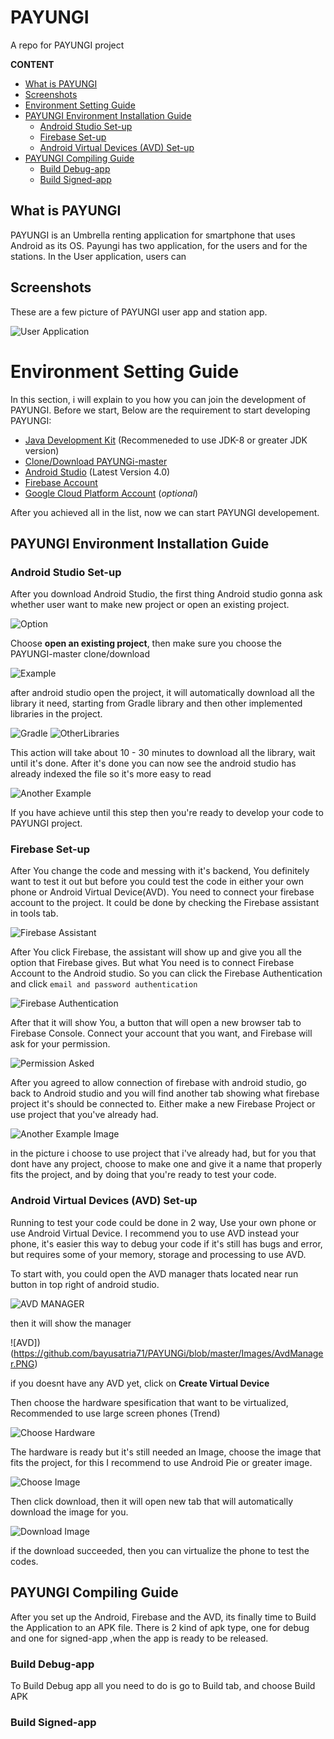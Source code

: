 # PAYUNGI
A repo for PAYUNGI project

**CONTENT**
* [What is PAYUNGI](#what-is-payungi)
* [Screenshots](#screenshots)
* [Environment Setting Guide](#environment-setting-guide)
* [PAYUNGI Environment Installation Guide](#payungi-environment-installation-guide)
  * [Android Studio Set-up](#android-studio-set-up)
  * [Firebase Set-up](#firebase-set-up)
  * [Android Virtual Devices (AVD) Set-up](#android-virtual-devices-(avd)-set-up)
* [PAYUNGI Compiling Guide](#payungi-compiling-guide)
  * [Build Debug-app](#build-debug-app)
  * [Build Signed-app](#build-signed-app)

## What is PAYUNGI
PAYUNGI is an Umbrella renting application for smartphone that uses Android as its OS. Payungi has two application, for the users and for the stations. In the User application, users can 

## Screenshots

These are a few picture of PAYUNGI user app and station app.

![User Application](https://drive.google.com/uc?export=view&id=11J7XXvehyI0CoYey8mDFNhtdXyVqUdfI)

# Environment Setting Guide
In this section, i will explain to you how you can join the development of PAYUNGI.
Before we start, Below are the requirement to start developing PAYUNGI:
* [Java Development Kit](https://www.oracle.com/java/technologies/javase-jdk11-downloads.html) (Recommeneded to use JDK-8 or greater JDK version) 
* [Clone/Download PAYUNGi-master](https://github.com/bayusatria71/PAYUNGi)
* [Android Studio](https://developer.android.com/studio) (Latest Version 4.0)
* [Firebase Account](https://firebase.google.com/)
* [Google Cloud Platform Account](https://console.developers.google.com/) (*optional*)

After you achieved all in the list, now we can start PAYUNGI developement.

## PAYUNGI Environment Installation Guide
### Android Studio Set-up

After you download Android Studio, the first thing Android studio gonna ask whether user want to make new project or open an existing project.

![Option](https://github.com/bayusatria71/PAYUNGi/blob/master/Images/Open%20existing%20prpject.PNG)

Choose **open an existing project**, then make sure you choose the PAYUNGI-master clone/download

![Example](https://github.com/bayusatria71/PAYUNGi/blob/master/Images/PayungiMaster.PNG)

after android studio open the project, it will automatically download all the library it need, starting from Gradle library and then other implemented libraries in the project.

![Gradle](https://github.com/bayusatria71/PAYUNGi/blob/master/Images/Download%20Gradle.PNG) ![OtherLibraries](https://github.com/bayusatria71/PAYUNGi/blob/master/Images/DownloadOtomatis.PNG)

This action will take about 10 - 30 minutes to download all the library, wait until it's done.
After it's done you can now see the android studio has already indexed the file so it's more easy to read

![Another Example](https://github.com/bayusatria71/PAYUNGi/blob/master/Images/SelesaiDownloadLibrary.PNG)

If you have achieve until this step then you're ready to develop your code to PAYUNGI project.


### Firebase Set-up
After You change the code and messing with it's backend, You definitely want to test it out but before you could test the code in either your own phone or Android Virtual Device(AVD). You need to connect your firebase account to the project. It could be done by checking the Firebase assistant in tools tab.

![Firebase Assistant](https://github.com/bayusatria71/PAYUNGi/blob/master/Images/Firebase.PNG)

After You click Firebase, the assistant will show up and give you all the option that Firebase gives. But what You need is to connect Firebase Account to the Android studio. So you can click the Firebase Authentication and click `email and password authentication`

![Firebase Authentication](https://github.com/bayusatria71/PAYUNGi/blob/master/Images/email%20dan%20password.PNG)

After that it will show You, a button that will open a new browser tab to Firebase Console. Connect your account that you want, and Firebase will ask for your permission.

![Permission Asked](https://github.com/bayusatria71/PAYUNGi/blob/master/Images/Permission.jpg)

After you agreed to allow connection of firebase with android studio, go back to Android studio and you will find another tab showing what firebase project it's should be connected to. Either make a new Firebase Project or use project that you've already had.

![Another Example Image](https://github.com/bayusatria71/PAYUNGi/blob/master/Images/PilihBuatNewPorject.PNG)

in the picture i choose to use project that i've already had, but for you that dont have any project, choose to make one and give it a name that properly fits the project, and by doing that you're ready to test your code.

### Android Virtual Devices (AVD) Set-up
Running to test your code could be done in 2 way, Use your own phone or use Android Virtual Device. I recommend you to use AVD instead your phone, it's easier this way to debug your code if it's still has bugs and error, but requires some of your memory, storage and processing to use AVD.

To start with, you could open the AVD manager thats located near run button in top right of android studio.

![AVD MANAGER](https://github.com/bayusatria71/PAYUNGi/blob/master/Images/OpenAVDManager.PNG)

then it will show the manager

![AVD])(https://github.com/bayusatria71/PAYUNGi/blob/master/Images/AvdManager.PNG)

if you doesnt have any AVD yet, click on **Create Virtual Device**

Then choose the hardware spesification that want to be virtualized, Recommended to use large screen phones (Trend)

![Choose Hardware](https://github.com/bayusatria71/PAYUNGi/blob/master/Images/Hardware.PNG)

The hardware is ready but it's still needed an Image, choose the image that fits the project, for this I recommend to use Android Pie or greater image. 

![Choose Image](https://github.com/bayusatria71/PAYUNGi/blob/master/Images/ChooseHardware.PNG)

Then click download, then it will open new tab that will automatically download the image for you.

![Download Image](https://github.com/bayusatria71/PAYUNGi/blob/master/Images/DownloadImageOtomatis.PNG)

if the download succeeded, then you can virtualize the phone to test the codes.

## PAYUNGI Compiling Guide
After you set up the Android, Firebase and the AVD, its finally time to Build the Application to an APK file. There is 2 kind of apk type, one for debug and one for signed-app ,when the app is ready to be released.

### Build Debug-app
To Build Debug app all you need to do is  go to Build tab, and choose Build APK
### Build Signed-app
